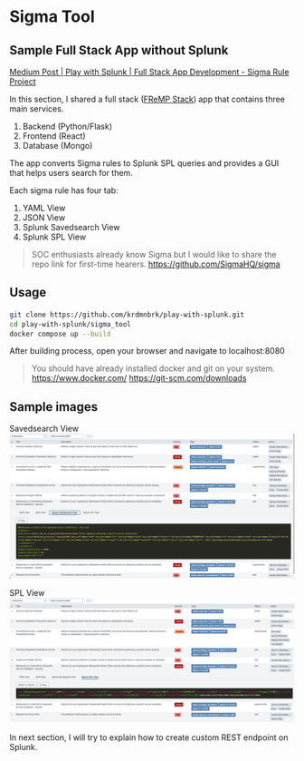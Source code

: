 # Sigma Tool

## Sample Full Stack App without Splunk

[Medium Post | Play with Splunk | Full Stack App Development - Sigma Rule Project](https://medium.com/@krdmnbrk/play-with-splunk-full-stack-app-development-sigma-rule-project-9a6e20f148ef)

In this section, I shared a full stack ([FReMP Stack](https://fremp.github.io/)) app that contains three main services.

1. Backend (Python/Flask)
2. Frontend (React)
3. Database (Mongo)

The app converts Sigma rules to Splunk SPL queries and provides a GUI that helps users search for them.

Each sigma rule has four tab:
1. YAML View
2. JSON View
3. Splunk Savedsearch View
4. Splunk SPL View

> SOC enthusiasts already know Sigma but I would like to share the repo link for first-time hearers.
> https://github.com/SigmaHQ/sigma

## Usage
```sh
git clone https://github.com/krdmnbrk/play-with-splunk.git
cd play-with-splunk/sigma_tool
docker compose up --build
```
After building process, open your browser and navigate to localhost:8080
> You should have already installed docker and git on your system.
> https://www.docker.com/
> https://git-scm.com/downloads

## Sample images

Savedsearch View
![Splunk Savedsearch View](images/savedsearch_view.png)

SPL View
![Splunk Savedsearch View](images/SPL_view.png)


In next section, I will try to explain how to create custom REST endpoint on Splunk.